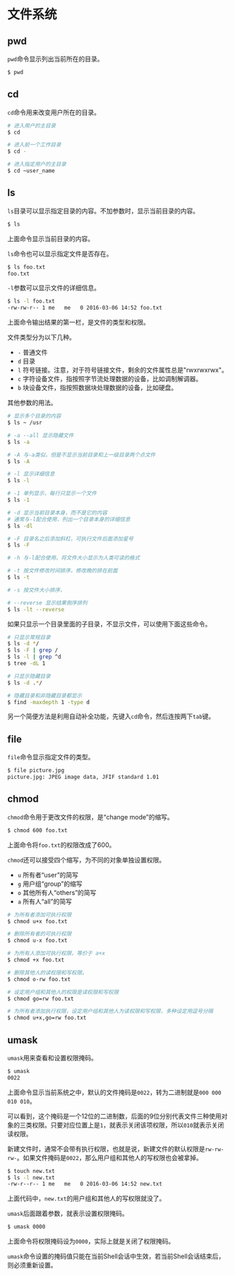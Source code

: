 # 文件系统

## pwd

`pwd`命令显示列出当前所在的目录。

```bash
$ pwd
```

## cd

`cd`命令用来改变用户所在的目录。

```bash
# 进入用户的主目录
$ cd

# 进入前一个工作目录
$ cd -

# 进入指定用户的主目录
$ cd ~user_name
```

## ls

`ls`目录可以显示指定目录的内容。不加参数时，显示当前目录的内容。

```bash
$ ls
```

上面命令显示当前目录的内容。

`ls`命令也可以显示指定文件是否存在。

```bash
$ ls foo.txt
foo.txt
```

`-l`参数可以显示文件的详细信息。

```bash
$ ls -l foo.txt
-rw-rw-r-- 1 me   me   0 2016-03-06 14:52 foo.txt
```

上面命令输出结果的第一栏，是文件的类型和权限。

文件类型分为以下几种。

- `-` 普通文件
- `d` 目录
- `l` 符号链接。注意，对于符号链接文件，剩余的文件属性总是"rwxrwxrwx"。
- `c` 字符设备文件，指按照字节流处理数据的设备，比如调制解调器。
- `b` 块设备文件，指按照数据块处理数据的设备，比如硬盘。

其他参数的用法。

```bash
# 显示多个目录的内容
$ ls ~ /usr

# -a --all 显示隐藏文件
$ ls -a

# -A 与-a类似，但是不显示当前目录和上一级目录两个点文件
$ ls -A

# -l 显示详细信息
$ ls -l

# -1 单列显示，每行只显示一个文件
$ ls -1

# -d 显示当前目录本身，而不是它的内容
# 通常与-l配合使用，列出一个目录本身的详细信息
$ ls -dl

# -F 目录名之后添加斜杠，可执行文件后面添加星号
$ ls -F

# -h 与-l配合使用，将文件大小显示为人类可读的格式

# -t 按文件修改时间排序，修改晚的排在前面
$ ls -t

# -s 按文件大小排序，

# --reverse 显示结果倒序排列
$ ls -lt --reverse
```

如果只显示一个目录里面的子目录，不显示文件，可以使用下面这些命令。

```bash
# 只显示常规目录
$ ls -d */
$ ls -F | grep /
$ ls -l | grep ^d
$ tree -dL 1

# 只显示隐藏目录
$ ls -d .*/

# 隐藏目录和非隐藏目录都显示
$ find -maxdepth 1 -type d
```

另一个简便方法是利用自动补全功能，先键入`cd`命令，然后连按两下`tab`键。

## file

`file`命令显示指定文件的类型。

```bash
$ file picture.jpg
picture.jpg: JPEG image data, JFIF standard 1.01
```

## chmod

`chmod`命令用于更改文件的权限，是“change mode”的缩写。

```bash
$ chmod 600 foo.txt
```

上面命令将`foo.txt`的权限改成了600。

`chmod`还可以接受四个缩写，为不同的对象单独设置权限。

- `u` 所有者“user”的简写
- `g` 用户组“group”的缩写
- `o` 其他所有人“others”的简写
- `a` 所有人“all”的简写

```bash
# 为所有者添加可执行权限
$ chmod u+x foo.txt

# 删除所有者的可执行权限
$ chmod u-x foo.txt

# 为所有人添加可执行权限，等价于 a+x
$ chmod +x foo.txt

# 删除其他人的读权限和写权限。
$ chmod o-rw foo.txt

# 设定用户组和其他人的权限是读权限和写权限
$ chmod go=rw foo.txt

# 为所有者添加执行权限，设定用户组和其他人为读权限和写权限，多种设定用逗号分隔
$ chmod u+x,go=rw foo.txt
```

## umask

`umask`用来查看和设置权限掩码。

```bash
$ umask
0022
```

上面命令显示当前系统之中，默认的文件掩码是`0022`，转为二进制就是`000 000 010 010`。

可以看到，这个掩码是一个12位的二进制数，后面的9位分别代表文件三种使用对象的三类权限。只要对应位置上是`1`，就表示关闭该项权限，所以`010`就表示关闭读权限。

新建文件时，通常不会带有执行权限，也就是说，新建文件的默认权限是`rw-rw-rw-`。如果文件掩码是`0022`，那么用户组和其他人的写权限也会被拿掉。

```bash
$ touch new.txt
$ ls -l new.txt
-rw-r--r-- 1 me   me   0 2016-03-06 14:52 new.txt
```

上面代码中，`new.txt`的用户组和其他人的写权限就没了。

`umask`后面跟着参数，就表示设置权限掩码。

```bash
$ umask 0000
```

上面命令将权限掩码设为`0000`，实际上就是关闭了权限掩码。

`umask`命令设置的掩码值只能在当前Shell会话中生效，若当前Shell会话结束后，则必须重新设置。
